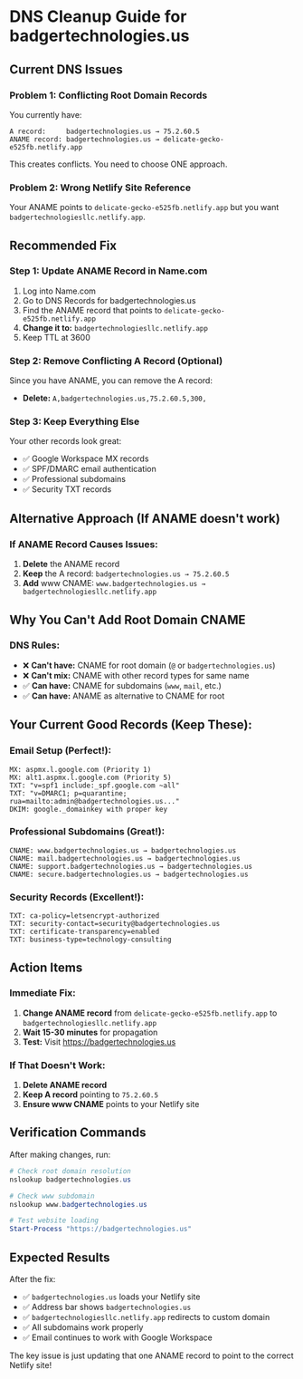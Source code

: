 # DNS Cleanup Guide for badgertechnologies.us

## Current DNS Issues

### Problem 1: Conflicting Root Domain Records
You currently have:
```
A record:     badgertechnologies.us → 75.2.60.5
ANAME record: badgertechnologies.us → delicate-gecko-e525fb.netlify.app
```

This creates conflicts. You need to choose ONE approach.

### Problem 2: Wrong Netlify Site Reference
Your ANAME points to `delicate-gecko-e525fb.netlify.app` but you want `badgertechnologiesllc.netlify.app`.

## Recommended Fix

### Step 1: Update ANAME Record in Name.com
1. Log into Name.com
2. Go to DNS Records for badgertechnologies.us  
3. Find the ANAME record that points to `delicate-gecko-e525fb.netlify.app`
4. **Change it to:** `badgertechnologiesllc.netlify.app`
5. Keep TTL at 3600

### Step 2: Remove Conflicting A Record (Optional)
Since you have ANAME, you can remove the A record:
- **Delete:** `A,badgertechnologies.us,75.2.60.5,300,`

### Step 3: Keep Everything Else
Your other records look great:
- ✅ Google Workspace MX records
- ✅ SPF/DMARC email authentication  
- ✅ Professional subdomains
- ✅ Security TXT records

## Alternative Approach (If ANAME doesn't work)

### If ANAME Record Causes Issues:
1. **Delete** the ANAME record
2. **Keep** the A record: `badgertechnologies.us → 75.2.60.5`
3. **Add** www CNAME: `www.badgertechnologies.us → badgertechnologiesllc.netlify.app`

## Why You Can't Add Root Domain CNAME

### DNS Rules:
- ❌ **Can't have:** CNAME for root domain (`@` or `badgertechnologies.us`)
- ❌ **Can't mix:** CNAME with other record types for same name
- ✅ **Can have:** CNAME for subdomains (`www`, `mail`, etc.)
- ✅ **Can have:** ANAME as alternative to CNAME for root

## Your Current Good Records (Keep These):

### Email Setup (Perfect!):
```
MX: aspmx.l.google.com (Priority 1)
MX: alt1.aspmx.l.google.com (Priority 5)
TXT: "v=spf1 include:_spf.google.com ~all"
TXT: "v=DMARC1; p=quarantine; rua=mailto:admin@badgertechnologies.us..."
DKIM: google._domainkey with proper key
```

### Professional Subdomains (Great!):
```
CNAME: www.badgertechnologies.us → badgertechnologies.us
CNAME: mail.badgertechnologies.us → badgertechnologies.us
CNAME: support.badgertechnologies.us → badgertechnologies.us
CNAME: secure.badgertechnologies.us → badgertechnologies.us
```

### Security Records (Excellent!):
```
TXT: ca-policy=letsencrypt-authorized
TXT: security-contact=security@badgertechnologies.us
TXT: certificate-transparency=enabled
TXT: business-type=technology-consulting
```

## Action Items

### Immediate Fix:
1. **Change ANAME record** from `delicate-gecko-e525fb.netlify.app` to `badgertechnologiesllc.netlify.app`
2. **Wait 15-30 minutes** for propagation
3. **Test:** Visit https://badgertechnologies.us

### If That Doesn't Work:
1. **Delete ANAME record**  
2. **Keep A record** pointing to `75.2.60.5`
3. **Ensure www CNAME** points to your Netlify site

## Verification Commands

After making changes, run:
```powershell
# Check root domain resolution
nslookup badgertechnologies.us

# Check www subdomain  
nslookup www.badgertechnologies.us

# Test website loading
Start-Process "https://badgertechnologies.us"
```

## Expected Results

After the fix:
- ✅ `badgertechnologies.us` loads your Netlify site
- ✅ Address bar shows `badgertechnologies.us` 
- ✅ `badgertechnologiesllc.netlify.app` redirects to custom domain
- ✅ All subdomains work properly
- ✅ Email continues to work with Google Workspace

The key issue is just updating that one ANAME record to point to the correct Netlify site!
